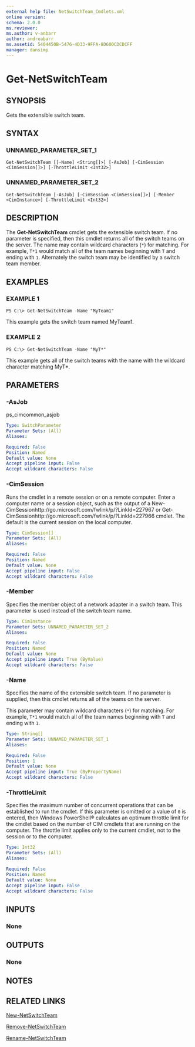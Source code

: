 ```yaml
---
external help file: NetSwitchTeam_Cmdlets.xml
online version: 
schema: 2.0.0
ms.reviewer:
ms.author: v-anbarr
author: andreabarr
ms.assetid: 5404450B-5476-4D33-9FFA-8D600CDCDCFF
manager: dansimp
---
```


# Get-NetSwitchTeam

## SYNOPSIS
Gets the extensible switch team.

## SYNTAX

### UNNAMED_PARAMETER_SET_1
```
Get-NetSwitchTeam [[-Name] <String[]>] [-AsJob] [-CimSession <CimSession[]>] [-ThrottleLimit <Int32>]
```

### UNNAMED_PARAMETER_SET_2
```
Get-NetSwitchTeam [-AsJob] [-CimSession <CimSession[]>] [-Member <CimInstance>] [-ThrottleLimit <Int32>]
```

## DESCRIPTION
The **Get-NetSwitchTeam** cmdlet gets the extensible switch team.
If no parameter is specified, then this cmdlet returns all of the switch teams on the server.
The name may contain wildcard characters (`*`) for matching.
For example, `T*1` would match all of the team names beginning with `T` and ending with `1`.
Alternately the switch team may be identified by a switch team member.

## EXAMPLES

### EXAMPLE 1
```
PS C:\> Get-NetSwitchTeam -Name "MyTeam1"
```

This example gets the switch team named MyTeam1.

### EXAMPLE 2
```
PS C:\> Get-NetSwitchTeam -Name "MyT*"
```

This example gets all of the switch teams with the name with the wildcard character matching MyT*.

## PARAMETERS

### -AsJob
ps_cimcommon_asjob

```yaml
Type: SwitchParameter
Parameter Sets: (All)
Aliases: 

Required: False
Position: Named
Default value: None
Accept pipeline input: False
Accept wildcard characters: False
```

### -CimSession
Runs the cmdlet in a remote session or on a remote computer.
Enter a computer name or a session object, such as the output of a New-CimSessionhttp://go.microsoft.com/fwlink/p/?LinkId=227967 or Get-CimSessionhttp://go.microsoft.com/fwlink/p/?LinkId=227966 cmdlet.
The default is the current session on the local computer.

```yaml
Type: CimSession[]
Parameter Sets: (All)
Aliases: 

Required: False
Position: Named
Default value: None
Accept pipeline input: False
Accept wildcard characters: False
```

### -Member
Specifies the member object of a network adapter in a switch team.
This parameter is used instead of the switch team name.

```yaml
Type: CimInstance
Parameter Sets: UNNAMED_PARAMETER_SET_2
Aliases: 

Required: False
Position: Named
Default value: None
Accept pipeline input: True (ByValue)
Accept wildcard characters: False
```

### -Name
Specifies the name of the extensible switch team.
If no parameter is supplied, then this cmdlet returns all of the teams on the server. 

This parameter may contain wildcard characters (`*`) for matching.
For example, `T*1` would match all of the team names beginning with `T` and ending with `1`.

```yaml
Type: String[]
Parameter Sets: UNNAMED_PARAMETER_SET_1
Aliases: 

Required: False
Position: 1
Default value: None
Accept pipeline input: True (ByPropertyName)
Accept wildcard characters: False
```

### -ThrottleLimit
Specifies the maximum number of concurrent operations that can be established to run the cmdlet.
If this parameter is omitted or a value of `0` is entered, then Windows PowerShell® calculates an optimum throttle limit for the cmdlet based on the number of CIM cmdlets that are running on the computer.
The throttle limit applies only to the current cmdlet, not to the session or to the computer.

```yaml
Type: Int32
Parameter Sets: (All)
Aliases: 

Required: False
Position: Named
Default value: None
Accept pipeline input: False
Accept wildcard characters: False
```

## INPUTS

### None

## OUTPUTS

### None

## NOTES

## RELATED LINKS

[New-NetSwitchTeam](./New-NetSwitchTeam.md)

[Remove-NetSwitchTeam](./Remove-NetSwitchTeam.md)

[Rename-NetSwitchTeam](./Rename-NetSwitchTeam.md)

